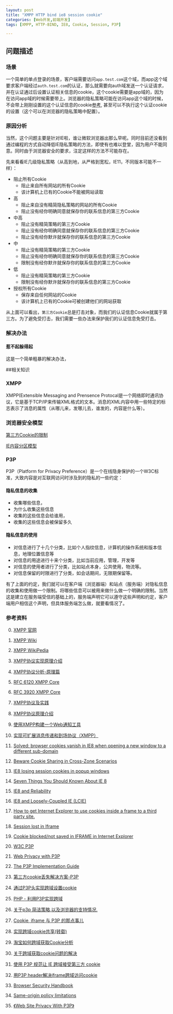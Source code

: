```yaml
---
layout: post
title: "XMPP HTTP bind ie8 session cookie"
categories: [Web开发,前端开发]
tags: [XMPP, HTTP-BIND, IE8, Cookie, Session, P3P]

---
```


## 问题描述

### 场景
一个简单的单点登录的场景，客户端需要访问`app.test.com`这个域，而app这个域要求客户端经过`auth.test.com`的认证，那么就需要向auth域发送一个认证请求，并在认证通过后设置认证相关信息的cookie，这个cookie需要是app域的，因为在访问app域的时候需要带上。浏览器的隐私策略可能在访问app这个域的时候，不会带上刚刚设置的这个认证信息的cookie[参考](https://code.google.com/p/browsersec/wiki/Part2#Third-party_cookie_rules), 甚至可以不执行这个认证cookie的设置（这个可以在浏览器的隐私策略中配置）。

### 原因分析
当然，这个问题主要是针对IE啦，谁让微软浏览器出那么早呢。同时目前还没看到通过编程的方式自动降低IE隐私策略的方法，即使有也难以登堂，因为用户不能同意。同时由于浏览器安全的要求，注定这样的方法不可能存在。

先来看看IE几级隐私策略（从高到地，从严格到宽松，IE11，不同版本可能不一样）：
+ 阻止所有Cookie
    + 阻止来自所有网站的所有Cookie
    + 该计算机上已有的Cookie不能被网站读取
+ 高
    + 阻止来自没有精简隐私策略的网站的所有Cookie
    + 阻止没有经你明确同意就保存你的联系信息的第三方Cookie
+ 中高
    + 阻止没有精简策略的第三方Cookie
    + 阻止没有经你明确同意就保存你的联系信息的第三方Cookie
    + 阻止没有经你默许就保存你的联系信息的第三方Cookie
+ 中
    + 阻止没有精简策略的第三方Cookie
    + 阻止没有经你明确同意就保存你的联系信息的第三方Cookie
    + 限制没有经你默许就保存你的联系信息的第三方Cookie
+ 低                
    + 阻止没有精简策略的第三方Cookie
    + 限制没有经你默许就保存你的联系信息的第三方Cookie
+ 授权所有Cookie
    + 保存来自任何网站的Cookie
    + 该计算机上已有的Cookie可被创建他们的网站获取    

从上面可以看出，`第三方Cookie`总是打击对象，而我们的认证信息Cookie就属于第三方。为了避免受打击，我们需要一些办法来保护我们的认证信息免受打击。

### 解决办法

#### 惹不起躲得起
这是一个简单粗暴的解决办法，  
    
##相关知识

### XMPP
XMPP(Extensible Messaging and Prensence Protocal是一个网络即时通讯协议，它是基于TCP/IP来传输XML格式的文本。消息的XML内容中用一些特定的标志表示了消息的属性（从哪儿来，发哪儿去，谁发的，内容是什么等）。

### 浏览器安全模型


[第三方Cookie的限制](https://code.google.com/p/browsersec/wiki/Part2#Third-party_cookie_rules)

[IE内容分区模型](https://code.google.com/p/browsersec/wiki/Part3#Microsoft_Internet_Explorer_zone_model)

### P3P
P3P（Platform for Privacy Preference）是一个在线隐身保护的一个W3C标准，大致内容是对互联网访问时涉及到的隐私的一些约定：

#### 隐私信息的收集
+ 收集哪些信息，
+ 为什么收集这些信息
+ 收集的这些信息会给谁用，
+ 收集的这些信息会被保留多久

#### 隐私信息的使用
+ 对信息进行了十几个分类，比如个人指纹信息，计算机的操作系统和版本信息，地理位置信息等
+ 对信息的用途进行十来个分类，比如当前应用，管理，开发等
+ 对信息的使用者进行了分类，比如站点本身，公共使用，物流等。
+ 对信息保留的时限进行了分类，如会话期间，无限期保留等。

有了上面的约定，我们就可以在客户端（浏览器端）和站点（服务端）对隐私信息的收集和使用做一个限制。将哪些信息可以被用来做什么做一个明确的限制。当然这是建立在服务端受信的基础上的，服务端声明它可以遵守这些声明和约定，客户端用户相信这个声明，但具体服务端怎么做，就要看情况了。






### 参考资料
0. [XMPP 官网](http://xmpp.org/)
0. [XMPP Wiki](http://wiki.xmpp.org/web/Main_Page)
0. [XMPP WikiPedia](https://en.wikipedia.org/wiki/XMPP)
0. [XMPP协议实现原理介绍](http://www.cnblogs.com/hanyonglu/archive/2012/03/04/2378956.html)
1. [XMPP协议分析-原理篇](http://blog.csdn.net/xutaozero21/article/details/4873439)
2. [RFC 6120 XMPP Core](http://tools.ietf.org/html/rfc6120)
3. [RFC 3920 XMPP Core](http://tools.ietf.org/html/rfc3920)
0. [XMPP协议及实践](http://blog.csdn.net/xn4545945/article/details/38966557)
0. [XMPP协议原理介绍](http://blog.csdn.net/wbw1985/article/details/5502272)
0. [使用XMPP构建一个Web通知工具](http://www.ibm.com/developerworks/cn/xml/tutorials/x-realtimeXMPPtut/index.html)
0. [实现可扩展消息传递和到场协议（XMPP）](http://www.ibm.com/developerworks/cn/xml/x-xmppintro/#major1)
0. [Solved: browser cookies vanish in IE8 when opening a new window to a different sub-domain](http://rothmanshore.com/2012/10/04/solved-browser-cookies-vanish-in-ie8-when-opening-a-new-window-to-a-different-sub-domain/)
0. [Beware Cookie Sharing in Cross-Zone Scenarios](http://blogs.msdn.com/b/ieinternals/archive/2011/03/10/internet-explorer-beware-cookie-sharing-in-cross-zone-scenarios.aspx)
0. [IE8 losing session cookies in popup windows](http://stackoverflow.com/questions/1324181/ie8-losing-session-cookies-in-popup-windows)
0. [Seven Things You Should Known About IE 8](http://blog.httpwatch.com/2009/04/07/seven-things-you-should-known-about-ie-8/)
0. [IE8 and Reliability](http://blogs.msdn.com/b/ie/archive/2008/07/28/ie8-and-reliability.aspx)
0. [IE8 and Loosely-Coupled IE (LCIE)](http://blogs.msdn.com/b/ie/archive/2008/03/11/ie8-and-loosely-coupled-ie-lcie.aspx)
0. [How to get Internet Explorer to use cookies inside a frame to a third party site.](http://www.softwareprojects.com/resources/programming/t-how-to-get-internet-explorer-to-use-cookies-inside-1612.html)
0. [Session lost in Iframe](https://kiranpatils.wordpress.com/2010/04/13/session-lost-in-iframe/)
0. [Cookie blocked/not saved in IFRAME in Internet Explorer](http://stackoverflow.com/questions/389456/cookie-blocked-not-saved-in-iframe-in-internet-explorer)

0. [W3C P3P](http://www.w3.org/P3P/)
0. [Web Privacy with P3P](http://www.p3pbook.com/)
0. [The P3P Implementation Guide](http://p3ptoolbox.org/guide/)
0. [第三方cookie丢失解决方案-P3P](http://blog.csdn.net/lovingprince/article/details/5984449)
0. [通过P3P头实现跨域设置cookie](http://www.phpddt.com/php/p3p-header.html)
0. [PHP - 利用P3P实现跨域 ](http://sjolzy.cn/PHP-Using-P3P-to-achieve-cross-domain.html)
0. [关于p3p 简洁策略,以及浏览器的支持情况.](http://www.cnblogs.com/_franky/archive/2011/03/16/1985954.html)
0. [Cookie, iframe 与 P3P 的那点事儿](http://dbanotes.net/web/cookie_p3p.html)
0. [实现跨域cookie共享(转载)](http://www.cnblogs.com/showker/archive/2010/01/21/1653332.html)
0. [淘宝如何跨域获取Cookie分析](http://developer.51cto.com/art/201104/255729.htm)
0. [关于跨域获取cookie问题的解决](http://www.cnblogs.com/whoamme/p/3598889.html)
0. [使用 P3P 规范让 IE 跨域接受第三方 cookie](http://www.lovelucy.info/ie-accept-third-party-cookie.html)
0. [用P3P header解决iframe跨域访问cookie](http://blog.csdn.net/wonder4/article/details/2125804)

0. [Browser Security Handbook](https://code.google.com/p/browsersec/wiki/Main)
0. [Same-origin policy limitations](https://code.google.com/p/browsersec/wiki/Part2)
0. [《Web Site Privacy With P3P》]()

